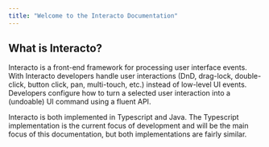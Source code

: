 ```yaml
---
title: "Welcome to the Interacto Documentation"
---
```


## What is Interacto?

Interacto is a front-end framework for processing user interface events.
With Interacto developers handle user interactions (DnD, drag-lock, double-click, button click, pan, multi-touch, etc.) instead of low-level UI events.
Developers configure how to turn a selected user interaction into a (undoable) UI command using a fluent API.

Interacto is both implemented in Typescript and Java. The Typescript implementation is the current focus of development
and will be the main focus of this documentation, but both implementations are fairly similar.
